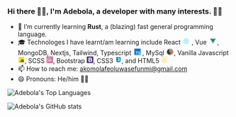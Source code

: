 ### Hi there 👋🏿, I'm Adebola, a developer with many interests. 👨‍💻

- 🌱 I’m currently learning **Rust**, a (blazing) fast general programming language.
- 🎓 Technologes I have learnt/am learning include React <img height='15px' src='./icons/react.png'></img>
, Vue <img height='15px' src='./icons/vue.png'></img>, MongoDB, Nextjs, Tailwind, Typescript <img height='15px' src='./icons/ts.png'></img>, MySql <img height='15px' src='./icons/mysql.png'></img>, Vanilla Javascript <img height='15px' src='./icons/js.png'></img>, SCSS <img height='15px' src='./icons/sass.png'></img>, Bootstrap <img height='15px' src='./icons/bootstrap.png'></img>, CSS3 <img height='15px' src='./icons/css.png'></img>, and 
HTML5 <img height='15px' src='./icons/html.png'></img>
- 📫 How to reach me: akomolafeoluwasefunmi@gmail.com
- 😄 Pronouns: He/him 🧒🏿

  
 ![Adebola's Top Languages](https://github-readme-stats.vercel.app/api/top-langs/?username=adebola-xyz&theme=dark&show_icons=true&count_private=true&hide_border=true&layout=compact&langs)
 
 ​![​Adebola's GitHub stats​](https://github-readme-stats.vercel.app/api?username=adebola-xyz&show_icons=true&theme=dark)
